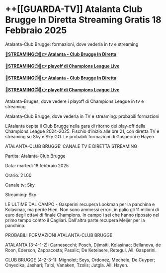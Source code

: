 # ++[[GUARDA-TV]] Atalanta Club Brugge In Diretta Streaming Gratis 18 Febbraio 2025

Atalanta-Club Brugge: formazioni, dove vederla in tv e streaming

**[🔴STREAMING📺📱👉 Atalanta - Club Brugge In Diretta](https://tinyurl.com/4dwhr6d4)**

**[🔴STREAMING📺📱👉 playoff di Champions League Live](https://tinyurl.com/4dwhr6d4)**

**[🔴STREAMING📺📱👉 Atalanta - Club Brugge In Diretta](https://tinyurl.com/4dwhr6d4)**

**[🔴STREAMING📺📱👉 playoff di Champions League Live](https://tinyurl.com/4dwhr6d4)**

Atalanta-Bruges, dove vedere i playoff di Champions League in tv e streaming

Atalanta-Club Brugge, dove vederla in TV e streaming: probabili formazioni

L’Atalanta ospita il Club Brugge nella gara di ritorno dei play-off della Champions League 2024-2025. Fischio d’inizio alle ore 21, con diretta TV e streaming su Sky e Sky GO. Le probabili formazioni di Gasperini e Hayen.

ATALANTA-CLUB BRUGGE: CANALE TV E DIRETTA STREAMING

Partita: Atalanta-Club Brugge

Data: martedì 18 febbraio 2025

Orario: 21.00

Canale tv: Sky

Streaming: Sky

LE ULTIME DAL CAMPO - Gasperini recupera Lookman per la panchina e Kolasinac, ma perde Hien. Non sono ammessi errori, in palio gli 11 milioni di euro degli ottavi di finale Champions. In campo i sei che hanno riposato nel primo tempo contro il Cagliari. Dall'altra parte recupera Meijer per la panchina.

PROBABILI FORMAZIONI ATALANTA-CLUB BRUGGE

ATALANTA (3-4-1-2): Carnesecchi; Posch, Djimsiti, Kolasinac; Bellanova, de Roon, Ederson, Zappacosta; Pasalic; De Ketelaere, Retegui. All. Gasperini.

CLUB BRUGGE (4-2-3-1): Mignolet; Seys, Ordonez, Mechele, De Cuyper; Onyedika, Jashari; Talbi, Vanaken, Tzolis; Jutgla. All. Hayen.
